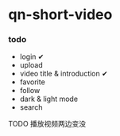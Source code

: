 # qn-short-video

### todo

- login ✔
- upload 
- video title & introduction ✔
- favorite
- follow
- dark & light mode
- search

TODO
播放视频两边变没